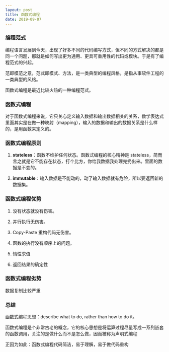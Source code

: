 ```yaml
---
layout: post
title: 函数式编程
date: 2019-09-07
---
```


### 编程范式

编程语言发展到今天，出现了好多不同的代码编写方式，但不同的方式解决的都是同一个问题，那就是如何写出更为通用、更具可重用性的代码或模块。于是有了编程范式的兴起。

范即模范之意，范式即模式、方法，是一类典型的编程风格，是指从事软件工程的一类典型的风格。

函数式编程是最近比较火热的一种编程范式。

### 函数式编程

对于函数式编程来说，它只关心定义输入数据和输出数据相关的关系，数学表达式里面其实是在做一种映射（mapping），输入的数据和输出的数据关系是什么样的，是用函数来定义的。

### 函数式编程原则

1. **stateless**：函数不维护任何状态。函数式编程的核心精神是 stateless，简而言之就是它不能存在状态，打个比方，你给我数据我处理完扔出来。里面的数据是不变的。 

2. **immutable**：输入数据是不能动的，动了输入数据就有危险，所以要返回新的数据集。

### 函数式编程优势

1. 没有状态就没有伤害。

2. 并行执行无伤害。 

3. Copy-Paste 重构代码无伤害。

4. 函数的执行没有顺序上的问题。

5. 惰性求值

6. 返回结果的确定性

### 函数式编程劣势

数据复制比较严重

### 总结

函数式编程思想：describe what to do, rather than how to do it。

函数式编程是个非常古老的概念，它的核心思想是将运算过程尽量写成一系列嵌套的函数调用，关注的是做什么而不是怎么做，因而被称为声明式编程

正因为如此：函数式编程代码简洁，易于理解，易于做代码重构

